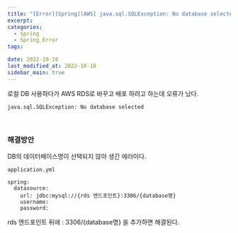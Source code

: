 ```yaml
---
title: "[Error][Spring][AWS] java.sql.SQLException: No database selected "
excerpt:
categories:
  - Spring
  - Spring_Error
tags:

date: 2022-10-18
last_modified_at: 2022-10-18
sidebar_main: true
---
```


로컬 DB 사용하다가 AWS RDS로 바꾸고 배포 하려고 하는데 오류가 났다.

```
java.sql.SQLException: No database selected
```

<br/>

### 해결방안

DB의 데이터베이스명이 선택되지 않아 생긴 에러이다.

`application.yml`

```
spring:
  datasource:
    url: jdbc:mysql://{rds 엔드포인트}:3306/{database명}
    username:
    password:
```

rds 엔드포인트 뒤에 : 3306/{database명} 을 추가하면 해결된다.

